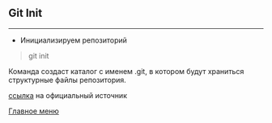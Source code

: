 ## Git **Init**
---
- Инициализируем репозиторий    
> git init   

Команда создаст каталог с именем .git, в котором будут храниться структурные файлы репозитория. 

[ссылка](https://selectel.ru/blog/tutorials/git-setup-and-common-commands/) на официальный источник 

[Главное меню](./readme.md)